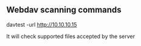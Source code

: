 ## Webdav scanning commands

davtest -url http://10.10.10.15

It will check supported files accepted by the server


